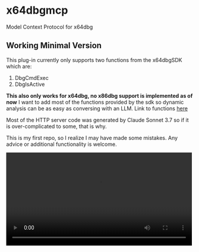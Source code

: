 # x64dbgmcp
Model Context Protocol for x64dbg

## Working Minimal Version
This plug-in currently only supports two functions from the x64dbgSDK which are:
1. DbgCmdExec
2. DbgIsActive

**This also only works for x64dbg, no x86dbg support is implemented as of now**
I want to add most of the functions provided by the sdk so dynamic analysis can be as easy as conversing with an LLM. Link to functions [here](https://help.x64dbg.com/en/latest/developers/functions/index.html)

Most of the HTTP server code was generated by Claude Sonnet 3.7 so if it is over-complicated to some, that is why. 

This is my first repo, so I realize I may have made some mistakes. Any advice or additional functionality is welcome.

<video src="./Showcase.mp4" controls title="Title" width="500"></video>
